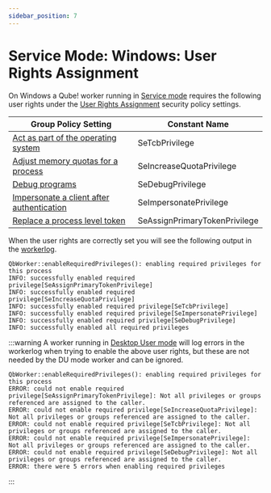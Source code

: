 ```yaml
---
sidebar_position: 7
---
```


# Service Mode: Windows: User Rights Assignment

On Windows a Qube! worker running in [Service mode](./Service+Mode+vs+Desktop+User+Mode#service-mode) requires the following user rights under the [User Rights Assignment](https://learn.microsoft.com/en-us/previous-versions/windows/it-pro/windows-10/security/threat-protection/security-policy-settings/user-rights-assignment) security policy settings.

| Group Policy Setting | Constant Name |
|----------------------|---------------|
| [Act as part of the operating system](https://learn.microsoft.com/en-us/previous-versions/windows/it-pro/windows-10/security/threat-protection/security-policy-settings/act-as-part-of-the-operating-system) | SeTcbPrivilege |
| [Adjust memory quotas for a process](https://learn.microsoft.com/en-us/previous-versions/windows/it-pro/windows-10/security/threat-protection/security-policy-settings/adjust-memory-quotas-for-a-process) | SeIncreaseQuotaPrivilege |
| [Debug programs](https://learn.microsoft.com/en-us/previous-versions/windows/it-pro/windows-10/security/threat-protection/security-policy-settings/debug-programs) | SeDebugPrivilege |
| [Impersonate a client after authentication](https://learn.microsoft.com/en-us/previous-versions/windows/it-pro/windows-10/security/threat-protection/security-policy-settings/impersonate-a-client-after-authentication) | SeImpersonatePrivilege |
| [Replace a process level token](https://learn.microsoft.com/en-us/previous-versions/windows/it-pro/windows-10/security/threat-protection/security-policy-settings/replace-a-process-level-token) | SeAssignPrimaryTokenPrivilege |

When the user rights are correctly set you will see the following output in the [workerlog](../log-files/Worker+Logs).

```
QbWorker::enableRequiredPrivileges(): enabling required privileges for this process
INFO: successfully enabled required privilege[SeAssignPrimaryTokenPrivilege]
INFO: successfully enabled required privilege[SeIncreaseQuotaPrivilege]
INFO: successfully enabled required privilege[SeTcbPrivilege]
INFO: successfully enabled required privilege[SeImpersonatePrivilege]
INFO: successfully enabled required privilege[SeDebugPrivilege]
INFO: successfully enabled all required privileges
```

:::warning
A worker running in [Desktop User mode](./Service+Mode+vs+Desktop+User+Mode#desktop-user-mode) will log errors in the workerlog when trying to enable the above user rights, but these are not needed by the DU mode worker and can be ignored.

```
QbWorker::enableRequiredPrivileges(): enabling required privileges for this process
ERROR: could not enable required privilege[SeAssignPrimaryTokenPrivilege]: Not all privileges or groups referenced are assigned to the caller.
ERROR: could not enable required privilege[SeIncreaseQuotaPrivilege]: Not all privileges or groups referenced are assigned to the caller.
ERROR: could not enable required privilege[SeTcbPrivilege]: Not all privileges or groups referenced are assigned to the caller.
ERROR: could not enable required privilege[SeImpersonatePrivilege]: Not all privileges or groups referenced are assigned to the caller.
ERROR: could not enable required privilege[SeDebugPrivilege]: Not all privileges or groups referenced are assigned to the caller.
ERROR: there were 5 errors when enabling required privileges
```
:::
